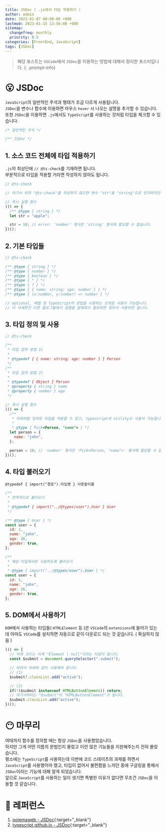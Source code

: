 ```yaml
---
title: JSDoc ( .js에서 타입 적용하기 )
author: admin
date: 2023-01-07 00:00:00 +900
lastmod: 2023-01-15 13:56:00 +900
sitemap:
  changefreq: monthly
  priority: 0.5
categories: [FrontEnd, JavaScript]
tags: [JSDoc]
---
```


> 해당 포스트는 `VSCode`에서 `JSDoc`을 이용하는 방법에 대해서 정리한 포스터입니다.
{: .prompt-info}

# 😮 JSDoc
`JavaScript`의 일반적인 주석과 형태가 조금 다르게 사용됩니다.<br />
`JSDoc`을 변수나 함수에 이용하면 마우스 `hover` 시 나오는 설명을 추가할 수 있습니다.<br />
또한 `JSDoc`을 이용하면 `.js`에서도 `TypeScript`를 사용하는 것처럼 타입을 체크할 수 있습니다.<br />

```js
/* 일반적인 주석 */

/** JSDoc */
```

## 1. 소스 코드 전체에 타입 적용하기
`.js`의 최상단에 `// @ts-check`를 기재하면 됩니다.<br />
부분적으로 타입을 적용할 거라면 작성하지 않아도 됩니다.<br />

```js
// @ts-check

// 여기서 위의 "@ts-check"를 작성하지 않으면 변수 "str"을 "string"으로 인지하지만 "str = 10;"에서 에러를 발생하지는 않습니다.

// 즉시 실행 함수
(() => {
  /** @type { string } */
  let str = "apple";

  str = 10; // error: 'number' 형식은 'string' 형식에 할당할 수 없습니다.
})();
```

## 2. 기본 타입들
```js
// @ts-check

/** @type { string } */
/** @type { number } */
/** @type { boolean } */
/** @type { * } */
/** @type { ? } */
/** @type { { name: string; age: number } } */
/** @type { (x:number, y:number) => number } */

// optional, 배열 등 TypeScript의 문법을 사용하는 것처럼 사용이 가능합니다.
// 더 자세한건 다른 블로그들에서 설명을 잘해줘서 필요하면 찾아서 사용하면 됩니다.
```

## 3. 타입 정의 및 사용
```js
// @ts-check

/**
 * 타입 정의 방법 1)
 * 
 * @typedef { { name: string; age: number } } Person
 */
/**
 * 타입 정의 방법 2)
 * 
 * @typedef { Object } Person
 * @property { string } name
 * @property { number } age
 */

// 즉시 실행 함수
(() => {
  /** 
   * 아래처럼 정의된 타입을 적용할 수 있고, typescript의 utility도 사용이 가능합니다.
   * 
   * @type { Pick<Person, "name"> } */
  let person = {
    name: "john",
  };

  person = 10; // 'number' 형식은 'Pick<Person, "name">' 형식에 할당할 수 없습니다.
})();
```

## 4. 타입 불러오기
`@typedef { import("경로").타입명 } 사용할이름`

```js
/**
 * 전역적으로 불러오기
 * 
 * @typedef { import("../@types/user").User } User
 */

/** @type { User } */
const user = {
  id: 1,
  name: "john",
  age: 26,
  gender: true,
};
```

```js
/** 
 * 해당 타입에서만 사용하도록 불러오기
 * 
 * @type { import("../@types/user").User } */
const user = {
  id: 1,
  name: "john",
  age: 26,
  gender: true,
};
```

## 5. DOM에서 사용하기
`DOM`에서 사용하는 타입들( `HTMLElement` 등 )은 `VSCode`의 `extensions`에 들어가 있는데 아마도 `VSCode`를 설치하면 자동으로 같이 다운로드 되는 것 같습니다. ( 확실하지 않음 )<br />

```js
(() => {
  // 아래 코드는 이제 "Element | null"이라는 타입이 됩니다.
  const $submit = document.querySelector(".submit");

  // 따라서 아래와 같이 사용해야 합니다.
  // (1)
  $submit?.classList.add("active");

  // (2)
  if(!($submit instanceof HTMLButtonElement)) return;
  // 여기서부터는 "$submit"이 "HTMLButtonElement"가 됩니다.
  $submit.classList.add("active");
})();
```

# 😶 마무리
여태까지 함수를 정의할 때는 항상 `JSDoc`을 사용했었습니다.<br />
하지만 그게 어떤 이름의 문법인지 몰랐고 이런 많은 기능들을 지원해주는지 전혀 몰랐습니다.<br />
평소에는 `TypeScript`를 사용하는데 이번에 코드 스테이츠의 과제를 하면서 `JavaScript`를 사용했어야 했고, 타입이 없어서 불편함을 느끼던 중에 구글링을 통해서 `JSDoc`이라는 기능에 대해 알게 되었습니다.<br />
앞으로 `JavaScript`를 사용하는 일이 생기면 특별한 이유가 없다면 무조건 `JSDoc`을 이용할 것 같습니다.<br />

# 📮 레퍼런스
1. [poiemaweb - JSDoc](https://poiemaweb.com/jsdoc-type-hint){:target="_blank"}
2. [typescript.github.io - JSDoc](https://typescript-kr.github.io/pages/jsdoc-reference.html){:target="_blank"}